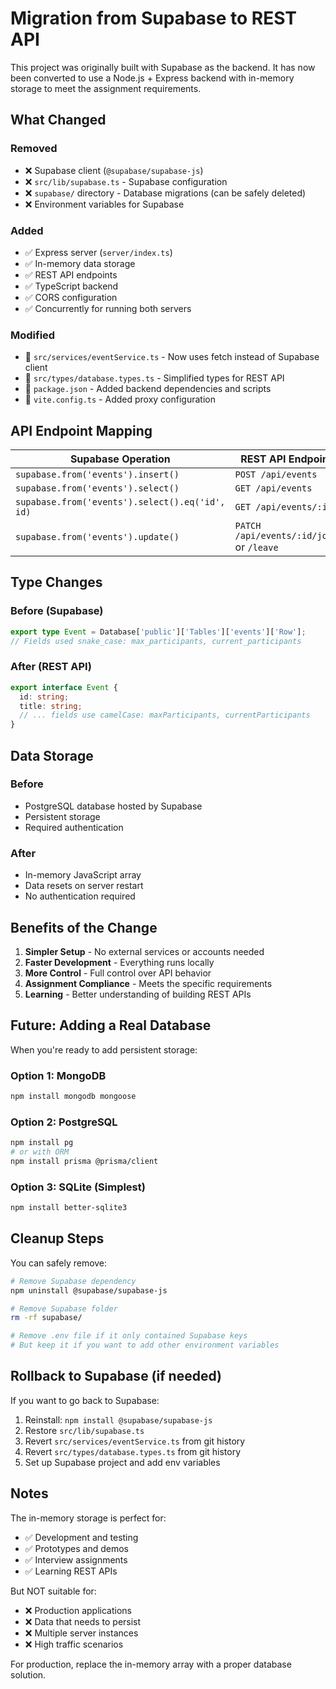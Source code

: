 # Migration from Supabase to REST API

This project was originally built with Supabase as the backend. It has now been converted to use a Node.js + Express backend with in-memory storage to meet the assignment requirements.

## What Changed

### Removed
- ❌ Supabase client (`@supabase/supabase-js`)
- ❌ `src/lib/supabase.ts` - Supabase configuration
- ❌ `supabase/` directory - Database migrations (can be safely deleted)
- ❌ Environment variables for Supabase

### Added
- ✅ Express server (`server/index.ts`)
- ✅ In-memory data storage
- ✅ REST API endpoints
- ✅ TypeScript backend
- ✅ CORS configuration
- ✅ Concurrently for running both servers

### Modified
- 🔄 `src/services/eventService.ts` - Now uses fetch instead of Supabase client
- 🔄 `src/types/database.types.ts` - Simplified types for REST API
- 🔄 `package.json` - Added backend dependencies and scripts
- 🔄 `vite.config.ts` - Added proxy configuration

## API Endpoint Mapping

| Supabase Operation | REST API Endpoint |
|-------------------|-------------------|
| `supabase.from('events').insert()` | `POST /api/events` |
| `supabase.from('events').select()` | `GET /api/events` |
| `supabase.from('events').select().eq('id', id)` | `GET /api/events/:id` |
| `supabase.from('events').update()` | `PATCH /api/events/:id/join` or `/leave` |

## Type Changes

### Before (Supabase)
```typescript
export type Event = Database['public']['Tables']['events']['Row'];
// Fields used snake_case: max_participants, current_participants
```

### After (REST API)
```typescript
export interface Event {
  id: string;
  title: string;
  // ... fields use camelCase: maxParticipants, currentParticipants
}
```

## Data Storage

### Before
- PostgreSQL database hosted by Supabase
- Persistent storage
- Required authentication

### After
- In-memory JavaScript array
- Data resets on server restart
- No authentication required

## Benefits of the Change

1. **Simpler Setup** - No external services or accounts needed
2. **Faster Development** - Everything runs locally
3. **More Control** - Full control over API behavior
4. **Assignment Compliance** - Meets the specific requirements
5. **Learning** - Better understanding of building REST APIs

## Future: Adding a Real Database

When you're ready to add persistent storage:

### Option 1: MongoDB
```bash
npm install mongodb mongoose
```

### Option 2: PostgreSQL
```bash
npm install pg
# or with ORM
npm install prisma @prisma/client
```

### Option 3: SQLite (Simplest)
```bash
npm install better-sqlite3
```

## Cleanup Steps

You can safely remove:
```bash
# Remove Supabase dependency
npm uninstall @supabase/supabase-js

# Remove Supabase folder
rm -rf supabase/

# Remove .env file if it only contained Supabase keys
# But keep it if you want to add other environment variables
```

## Rollback to Supabase (if needed)

If you want to go back to Supabase:
1. Reinstall: `npm install @supabase/supabase-js`
2. Restore `src/lib/supabase.ts`
3. Revert `src/services/eventService.ts` from git history
4. Revert `src/types/database.types.ts` from git history
5. Set up Supabase project and add env variables

## Notes

The in-memory storage is perfect for:
- ✅ Development and testing
- ✅ Prototypes and demos
- ✅ Interview assignments
- ✅ Learning REST APIs

But NOT suitable for:
- ❌ Production applications
- ❌ Data that needs to persist
- ❌ Multiple server instances
- ❌ High traffic scenarios

For production, replace the in-memory array with a proper database solution.
